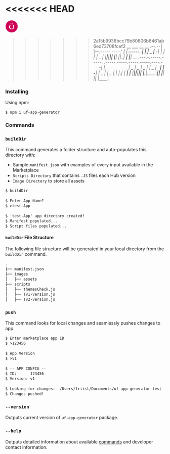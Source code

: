 <<<<<<< HEAD
=======
<img src="https://github.com/uberflip-partners/uf-app-generator/blob/master/images/logo.png" height="40">

>>>>>>> 2a15b9938bcc79b80806b6461ab6ed73708fcef2
                        __                ___ __ __
                 .--.--|  |--.-----.----.'  _|  |__.-----.
                 |  |  |  _  |  -__|   _|   _|  |  |  _  |
                 |_____|_____|_____|__| |__| |__|__|   __|
                                                   |__|
                                                              __
    .---.-.-----.-----.    .-----.-----.-----.-----.----.---.-|  |_.-----.----.
    |  _  |  _  |  _  |    |  _  |  -__|     |  -__|   _|  _  |   _|  _  |   _|
    |___._|   __|   __|    |___  |_____|__|__|_____|__| |___._|____|_____|__|
          |__|  |__|       |_____|

### Installing

Using npm:
```
$ npm i uf-app-generator
```

### Commands

### `buildDir`

This command generates a folder structure and auto-populates this directory with:
- Sample `manifest.json` with examples of every input available in the Marketplace
- `Scripts Directory` that contains `.JS` files each Hub version
- `Image Directory` to store all assets

```
$ buildDir

$ Enter App Name?
$ >test-App

$ 'test-App' app directory created!
$ Manifest populated...
$ Script files populated...
```

#### `buildDir` File Structure

The following file structure will be generated in your local directory from the `buildDir` command.

```
.
├── manifest.json
├── images
│   ├── assets
├── scripts
│   ├── themesCheck.js
│   ├── Tv1-version.js
│   ├── Tv2-version.js
```

### `push`

This command looks for local changes and seamlessly pushes changes to app.

```
$ Enter marketplace app ID
$ >123456

$ App Version
$ >v1

$ -- APP CONFIG --
$ ID:      123456
$ Version: v1

$ Looking for changes:  /Users/friisl/Documents/uf-app-generator-test
$ Changes pushed!
```

### `--version`

Outputs current version of `uf-app-generator` package.

### `--help`

Outputs detailed information about available [commands](#commands) and developer contact information.
